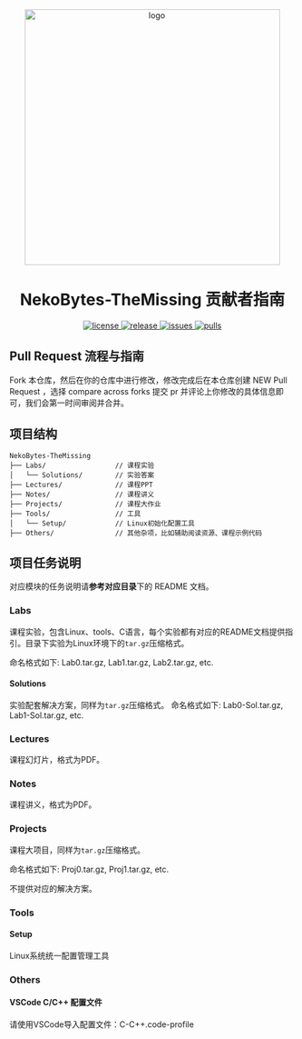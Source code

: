 <div align="center">
  <img src="https://cdn.xyxsw.site/hdu-cs-wiki%20full.svg" alt="logo" width="450rem" height="450rem"/>
</div>
<h1 align="center">NekoBytes-TheMissing 贡献者指南</h1>
<p align="center">
  <a href="https://github.com/E1PsyCongroo/NekoBytes-TheMissing/blob/master/LICENSE">
    <img src="https://img.shields.io/github/license/E1PsyCongroo/NekoBytes-TheMissing?color=red" alt="license">
  </a>
  <a href="https://github.com/E1PsyCongroo/NekoBytes-TheMissing/releases">
    <img src="https://img.shields.io/github/v/release/E1PsyCongroo/NekoBytes-TheMissing?color=purple&include_prereleases" alt="release">
  </a>
  <a href="https://github.com/E1PsyCongroo/NekoBytes-TheMissing/issues">
    <img src="https://img.shields.io/github/issues/E1PsyCongroo/NekoBytes-TheMissing?color=lightgreen" alt="issues">
  </a>
  <a href="https://github.com/E1PsyCongroo/NekoBytes-TheMissing/pulls">
    <img src="https://img.shields.io/github/issues-pr/E1PsyCongroo/NekoBytes-TheMissing?color=lightgreen" alt="pulls">
  </a>
</p>

## Pull Request 流程与指南
Fork 本仓库，然后在你的仓库中进行修改，修改完成后在本仓库创建 NEW Pull Request ，选择 compare across forks 提交 pr 并评论上你修改的具体信息即可，我们会第一时间审阅并合并。

## 项目结构
```
NekoBytes-TheMissing
├── Labs/                 // 课程实验
│   └── Solutions/        // 实验答案
├── Lectures/             // 课程PPT
├── Notes/                // 课程讲义
├── Projects/             // 课程大作业
├── Tools/                // 工具
│   └── Setup/            // Linux初始化配置工具
├── Others/               // 其他杂项，比如辅助阅读资源、课程示例代码
```

## 项目任务说明
对应模块的任务说明请**参考对应目录**下的 README 文档。
### Labs
课程实验，包含Linux、tools、C语言，每个实验都有对应的README文档提供指引。目录下实验为Linux环境下的`tar.gz`压缩格式。

命名格式如下: Lab0.tar.gz, Lab1.tar.gz, Lab2.tar.gz, etc.

#### Solutions

实验配套解决方案，同样为`tar.gz`压缩格式。
命名格式如下: Lab0-Sol.tar.gz, Lab1-Sol.tar.gz, etc.

### Lectures

课程幻灯片，格式为PDF。

### Notes

课程讲义，格式为PDF。

### Projects

课程大项目，同样为`tar.gz`压缩格式。

命名格式如下: Proj0.tar.gz, Proj1.tar.gz, etc.

不提供对应的解决方案。

### Tools
#### Setup

Linux系统统一配置管理工具

### Others
#### VSCode C/C++ 配置文件

请使用VSCode导入配置文件：C-C++.code-profile

